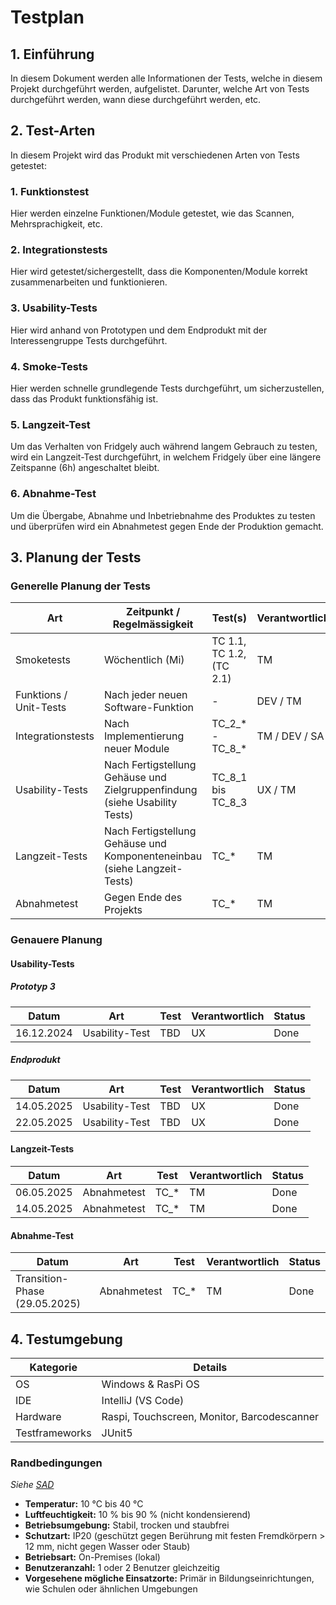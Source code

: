 # Testplan

## 1. Einführung
In diesem Dokument werden alle Informationen der Tests, welche in diesem Projekt durchgeführt werden, aufgelistet. Darunter, welche Art von Tests durchgeführt werden, wann diese durchgeführt werden, etc.

## 2. Test-Arten
In diesem Projekt wird das Produkt mit verschiedenen Arten von Tests getestet:

### 1. Funktionstest
Hier werden einzelne Funktionen/Module getestet, wie das Scannen, Mehrsprachigkeit, etc.

### 2. Integrationstests
Hier wird getestet/sichergestellt, dass die Komponenten/Module korrekt zusammenarbeiten und funktionieren.

### 3. Usability-Tests
Hier wird anhand von Prototypen und dem Endprodukt mit der Interessengruppe Tests durchgeführt.

### 4. Smoke-Tests
Hier werden schnelle grundlegende Tests durchgeführt, um sicherzustellen, dass das Produkt funktionsfähig ist.

### 5. Langzeit-Test
Um das Verhalten von Fridgely auch während langem Gebrauch zu testen, wird ein Langzeit-Test durchgeführt, in welchem Fridgely über eine längere Zeitspanne (6h) angeschaltet bleibt.

### 6. Abnahme-Test
Um die Übergabe, Abnahme und Inbetriebnahme des Produktes zu testen und überprüfen wird ein Abnahmetest gegen Ende der Produktion gemacht.

## 3. Planung der Tests

### Generelle Planung der Tests
| Art               | Zeitpunkt / Regelmässigkeit                     | Test(s)               | Verantwortlich | Status         |
|--------------------|------------------------------------|-----------------------|----------------|----------------|
| Smoketests         | Wöchentlich (Mi)                  | TC 1.1, TC 1.2, (TC 2.1) | TM             | Done       |
| Funktions / Unit-Tests         | Nach jeder neuen Software-Funktion |            -           | DEV / TM             | Done |
| Integrationstests  | Nach Implementierung neuer Module  | TC_2_* - TC_8_*       | TM / DEV / SA  | Done       |
| Usability-Tests    | Nach Fertigstellung Gehäuse und Zielgruppenfindung (siehe Usability Tests) | TC_8_1 bis TC_8_3 | UX / TM        | Done        |
| Langzeit-Tests    | Nach Fertigstellung Gehäuse und Komponenteneinbau (siehe Langzeit-Tests) | TC_* |  TM        | Done        |
| Abnahmetest    | Gegen Ende des Projekts  | TC_* |  TM        | Done        |

### Genauere Planung
#### Usability-Tests

##### Prototyp 3
| Datum       | Art            | Test | Verantwortlich | Status |
|-------------|----------------|------|----------------|--------|
| 16.12.2024  | Usability-Test | TBD  | UX             | Done   |

##### Endprodukt
| Datum       | Art            | Test | Verantwortlich | Status    |
|-------------|----------------|------|----------------|-----------|
| 14.05.2025  | Usability-Test | TBD  | UX       | Done  |
| 22.05.2025  | Usability-Test | TBD  | UX         | Done  |

#### Langzeit-Tests
| Datum                        | Art          | Test | Verantwortlich | Status    |
|------------------------------|--------------|------|----------------|-----------|
| 06.05.2025 | Abnahmetest | TC_*  | TM             | Done  |
| 14.05.2025 | Abnahmetest | TC_*  | TM             | Done  |

#### Abnahme-Test

| Datum                        | Art          | Test | Verantwortlich | Status    |
|------------------------------|--------------|------|----------------|-----------|
| Transition-Phase (29.05.2025) | Abnahmetest | TC_*  | TM             | Done  |

## 4. Testumgebung
| Kategorie       | Details                          |
|-----------------|----------------------------------|
| OS              | Windows & RasPi OS              |
| IDE             | IntelliJ (VS Code)              |
| Hardware        | Raspi, Touchscreen, Monitor, Barcodescanner |
| Testframeworks  | JUnit5                          |

### Randbedingungen
_Siehe [SAD](../SAD/02_architecture_constraints.md#betriebsbedingungen)_

- **Temperatur:** 10 °C bis 40 °C
- **Luftfeuchtigkeit:** 10 % bis 90 % (nicht kondensierend)
- **Betriebsumgebung:** Stabil, trocken und staubfrei
- **Schutzart:** IP20 (geschützt gegen Berührung mit festen Fremdkörpern > 12 mm, nicht gegen Wasser oder Staub)
- **Betriebsart:** On-Premises (lokal)
- **Benutzeranzahl:** 1 oder 2 Benutzer gleichzeitig
- **Vorgesehene mögliche Einsatzorte:** Primär in Bildungseinrichtungen, wie Schulen oder ähnlichen Umgebungen
